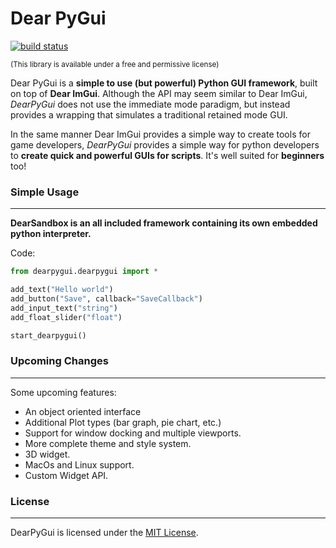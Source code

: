 # Dear PyGui
[![build status](https://github.com/RaylockLLC/DearPyGui/workflows/Windows/badge.svg)](https://github.com/RaylockLLC/DearPyGui/actions?workflow=Windows)

<sub>(This library is available under a free and permissive license)</sub>

Dear PyGui is a **simple to use (but powerful) Python GUI framework**, built on top of **Dear ImGui**. Although the API may seem similar to Dear ImGui, _DearPyGui_ does not use the immediate mode paradigm, but instead provides a wrapping that simulates a traditional retained mode GUI.

In the same manner Dear ImGui provides a simple way to create tools for game developers, _DearPyGui_ provides a simple way for python developers to **create quick and powerful GUIs for scripts**. It's well suited for **beginners** too!

### Simple Usage

 ---
 
**DearSandbox is an all included framework containing its own embedded python interpreter.**

Code:
```Python
from dearpygui.dearpygui import *

add_text("Hello world")
add_button("Save", callback="SaveCallback")
add_input_text("string")
add_float_slider("float")

start_dearpygui()
```


### Upcoming Changes

---

Some upcoming features:
- An object oriented interface
- Additional Plot types (bar graph, pie chart, etc.)
- Support for window docking and multiple viewports.
- More complete theme and style system.
- 3D widget.
- MacOs and Linux support.
- Custom Widget API.

### License

---

DearPyGui is licensed under the [MIT License](https://github.com/RaylockLLC/DearPyGui/blob/master/LICENSE).
